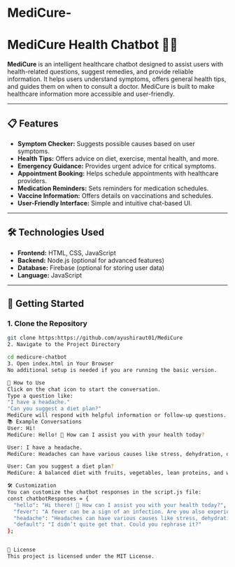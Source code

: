 # MediCure-


# MediCure Health Chatbot 🤖🏥

**MediCure** is an intelligent healthcare chatbot designed to assist users with health-related questions, suggest remedies, and provide reliable information. It helps users understand symptoms, offers general health tips, and guides them on when to consult a doctor. MediCure is built to make healthcare information more accessible and user-friendly.

---

## 📋 Features

- **Symptom Checker:** Suggests possible causes based on user symptoms.
- **Health Tips:** Offers advice on diet, exercise, mental health, and more.
- **Emergency Guidance:** Provides urgent advice for critical symptoms.
- **Appointment Booking:** Helps schedule appointments with healthcare providers.
- **Medication Reminders:** Sets reminders for medication schedules.
- **Vaccine Information:** Offers details on vaccinations and schedules.
- **User-Friendly Interface:** Simple and intuitive chat-based UI.

---

## 🛠️ Technologies Used

- **Frontend:** HTML, CSS, JavaScript  
- **Backend:** Node.js (optional for advanced features)  
- **Database:** Firebase (optional for storing user data)  
- **Language:** JavaScript  

---

## 🚀 Getting Started

### 1. Clone the Repository

```bash
git clone https:https://github.com/ayushiraut01/MediCure
2. Navigate to the Project Directory

cd medicure-chatbot
3. Open index.html in Your Browser
No additional setup is needed if you are running the basic version.

📄 How to Use
Click on the chat icon to start the conversation.
Type a question like:
"I have a headache."
"Can you suggest a diet plan?"
MediCure will respond with helpful information or follow-up questions.
📚 Example Conversations
User: Hi!
MediCure: Hello! 🏥 How can I assist you with your health today?

User: I have a headache.
MediCure: Headaches can have various causes like stress, dehydration, or sinus issues. How severe is the pain on a scale of 1 to 10?

User: Can you suggest a diet plan?
MediCure: A balanced diet with fruits, vegetables, lean proteins, and whole grains is ideal. Need a sample meal plan?

🛠️ Customization
You can customize the chatbot responses in the script.js file:
const chatbotResponses = {
  "hello": "Hi there! 🏥 How can I assist you with your health today?",
  "fever": "A fever can be a sign of an infection. Are you also experiencing chills, headaches, or body aches?",
  "headache": "Headaches can have various causes like stress, dehydration, or sinus issues.",
  "default": "I didn’t quite get that. Could you rephrase it?"
};


📜 License
This project is licensed under the MIT License.

